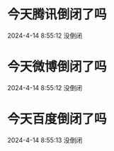 # 今天腾讯倒闭了吗

2024-4-14 8:55:12 没倒闭

# 今天微博倒闭了吗

2024-4-14 8:55:12 没倒闭

# 今天百度倒闭了吗

2024-4-14 8:55:13 没倒闭

